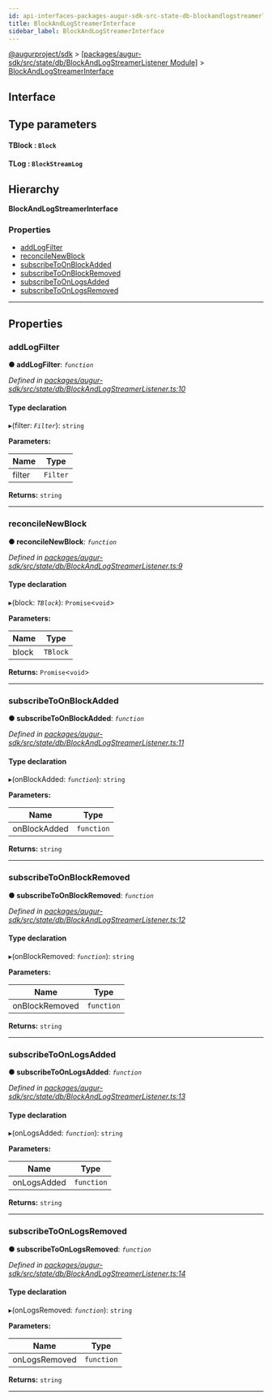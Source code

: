 ```yaml
---
id: api-interfaces-packages-augur-sdk-src-state-db-blockandlogstreamerlistener-blockandlogstreamerinterface
title: BlockAndLogStreamerInterface
sidebar_label: BlockAndLogStreamerInterface
---
```


[@augurproject/sdk](api-readme.md) > [[packages/augur-sdk/src/state/db/BlockAndLogStreamerListener Module]](api-modules-packages-augur-sdk-src-state-db-blockandlogstreamerlistener-module.md) > [BlockAndLogStreamerInterface](api-interfaces-packages-augur-sdk-src-state-db-blockandlogstreamerlistener-blockandlogstreamerinterface.md)

## Interface

## Type parameters
#### TBlock :  `Block`
#### TLog :  `BlockStreamLog`
## Hierarchy

**BlockAndLogStreamerInterface**

### Properties

* [addLogFilter](api-interfaces-packages-augur-sdk-src-state-db-blockandlogstreamerlistener-blockandlogstreamerinterface.md#addlogfilter)
* [reconcileNewBlock](api-interfaces-packages-augur-sdk-src-state-db-blockandlogstreamerlistener-blockandlogstreamerinterface.md#reconcilenewblock)
* [subscribeToOnBlockAdded](api-interfaces-packages-augur-sdk-src-state-db-blockandlogstreamerlistener-blockandlogstreamerinterface.md#subscribetoonblockadded)
* [subscribeToOnBlockRemoved](api-interfaces-packages-augur-sdk-src-state-db-blockandlogstreamerlistener-blockandlogstreamerinterface.md#subscribetoonblockremoved)
* [subscribeToOnLogsAdded](api-interfaces-packages-augur-sdk-src-state-db-blockandlogstreamerlistener-blockandlogstreamerinterface.md#subscribetoonlogsadded)
* [subscribeToOnLogsRemoved](api-interfaces-packages-augur-sdk-src-state-db-blockandlogstreamerlistener-blockandlogstreamerinterface.md#subscribetoonlogsremoved)

---

## Properties

<a id="addlogfilter"></a>

###  addLogFilter

**● addLogFilter**: *`function`*

*Defined in [packages/augur-sdk/src/state/db/BlockAndLogStreamerListener.ts:10](https://github.com/AugurProject/augur/blob/bae2172ca0/packages/augur-sdk/src/state/db/BlockAndLogStreamerListener.ts#L10)*

#### Type declaration
▸(filter: *`Filter`*): `string`

**Parameters:**

| Name | Type |
| ------ | ------ |
| filter | `Filter` |

**Returns:** `string`

___
<a id="reconcilenewblock"></a>

###  reconcileNewBlock

**● reconcileNewBlock**: *`function`*

*Defined in [packages/augur-sdk/src/state/db/BlockAndLogStreamerListener.ts:9](https://github.com/AugurProject/augur/blob/bae2172ca0/packages/augur-sdk/src/state/db/BlockAndLogStreamerListener.ts#L9)*

#### Type declaration
▸(block: *`TBlock`*): `Promise`<`void`>

**Parameters:**

| Name | Type |
| ------ | ------ |
| block | `TBlock` |

**Returns:** `Promise`<`void`>

___
<a id="subscribetoonblockadded"></a>

###  subscribeToOnBlockAdded

**● subscribeToOnBlockAdded**: *`function`*

*Defined in [packages/augur-sdk/src/state/db/BlockAndLogStreamerListener.ts:11](https://github.com/AugurProject/augur/blob/bae2172ca0/packages/augur-sdk/src/state/db/BlockAndLogStreamerListener.ts#L11)*

#### Type declaration
▸(onBlockAdded: *`function`*): `string`

**Parameters:**

| Name | Type |
| ------ | ------ |
| onBlockAdded | `function` |

**Returns:** `string`

___
<a id="subscribetoonblockremoved"></a>

###  subscribeToOnBlockRemoved

**● subscribeToOnBlockRemoved**: *`function`*

*Defined in [packages/augur-sdk/src/state/db/BlockAndLogStreamerListener.ts:12](https://github.com/AugurProject/augur/blob/bae2172ca0/packages/augur-sdk/src/state/db/BlockAndLogStreamerListener.ts#L12)*

#### Type declaration
▸(onBlockRemoved: *`function`*): `string`

**Parameters:**

| Name | Type |
| ------ | ------ |
| onBlockRemoved | `function` |

**Returns:** `string`

___
<a id="subscribetoonlogsadded"></a>

###  subscribeToOnLogsAdded

**● subscribeToOnLogsAdded**: *`function`*

*Defined in [packages/augur-sdk/src/state/db/BlockAndLogStreamerListener.ts:13](https://github.com/AugurProject/augur/blob/bae2172ca0/packages/augur-sdk/src/state/db/BlockAndLogStreamerListener.ts#L13)*

#### Type declaration
▸(onLogsAdded: *`function`*): `string`

**Parameters:**

| Name | Type |
| ------ | ------ |
| onLogsAdded | `function` |

**Returns:** `string`

___
<a id="subscribetoonlogsremoved"></a>

###  subscribeToOnLogsRemoved

**● subscribeToOnLogsRemoved**: *`function`*

*Defined in [packages/augur-sdk/src/state/db/BlockAndLogStreamerListener.ts:14](https://github.com/AugurProject/augur/blob/bae2172ca0/packages/augur-sdk/src/state/db/BlockAndLogStreamerListener.ts#L14)*

#### Type declaration
▸(onLogsRemoved: *`function`*): `string`

**Parameters:**

| Name | Type |
| ------ | ------ |
| onLogsRemoved | `function` |

**Returns:** `string`

___

